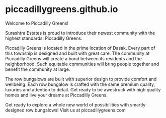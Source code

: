 # piccadillygreens.github.io

Welcome to Piccadilly Greens!

Surashtra Estates is proud to introduce their newest community with the highest standards: Piccadilly Greens. 

Piccadilly Greens is located in the prime location of Dasak. Every part of this township is designed and built with great care. The community at Piccadilly Greens will create a bond between its residents and the neighborhood. Such equitable communities will bring people together and benefit the community at large. 

The row bungalows are built with superior design to provide comfort and wellbeing. Each row bungalow is crafted with the same premium quality, luxuries and attention to detail. Get ready to be awestruck with high quality homes and live your dreams at Piccadilly Greens.

Get ready to explore a whole new world of possibilities with smartly designed row bungalows! Visit us at piccadillygreens.com
